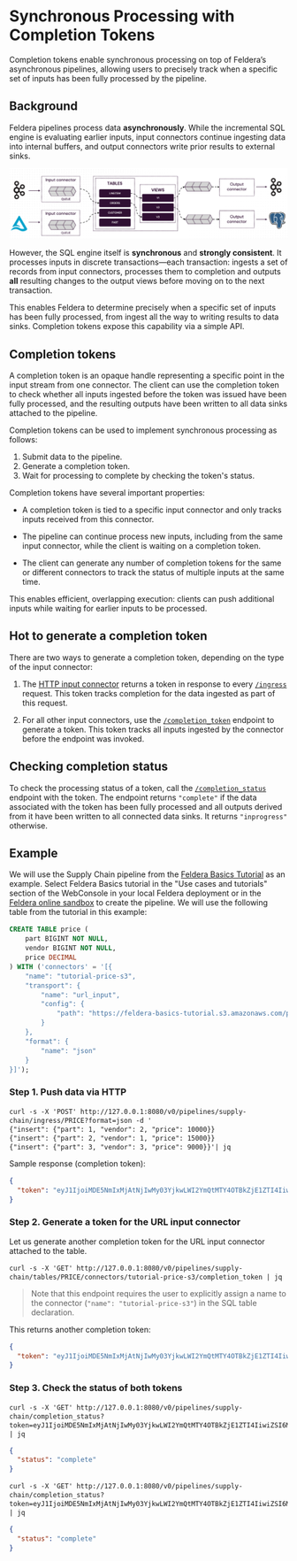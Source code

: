 # Synchronous Processing with Completion Tokens

Completion tokens enable synchronous processing on top of Feldera’s asynchronous pipelines, allowing
users to precisely track when a specific set of inputs has been fully processed by the pipeline.

## Background

Feldera pipelines process data **asynchronously**. While the incremental SQL engine is evaluating
earlier inputs, input connectors continue ingesting data into internal buffers, and output connectors
write prior results to external sinks.

![Architecture of a Feldera Pipeline](../pipelines/pipeline_architecture.png)

However, the SQL engine itself is **synchronous** and **strongly consistent**. It processes inputs in
discrete transactions—each transaction: ingests a set of records from input connectors, processes them
to completion and outputs **all** resulting changes to the output views before moving on to the next
transaction.

This enables Feldera to determine precisely when a specific set of inputs has been fully processed,
from ingest all the way to writing results to data sinks. Completion tokens expose this capability via
a simple API.

## Completion tokens

A completion token is an opaque handle representing a specific point in the input stream from one connector.
The client can use the completion token to check whether all inputs ingested before the token was issued have
been fully processed, and the resulting outputs have been written to all data sinks attached to the pipeline.

Completion tokens can be used to implement synchronous processing as follows:

1. Submit data to the pipeline.
2. Generate a completion token.
3. Wait for processing to complete by checking the token's status.

Completion tokens have several important properties:

* A completion token is tied to a specific input connector and only tracks inputs
 received from this connector.

* The pipeline can continue process new inputs, including from the same input connector, while the client
 is waiting on a completion token.

* The client can generate any number of completion tokens for the same or different connectors to
 track the status of multiple inputs at the same time.

This enables efficient, overlapping execution: clients can push additional inputs while
waiting for earlier inputs to be processed.

## Hot to generate a completion token

There are two ways to generate a completion token, depending on the type of the input connector:

1. The [HTTP input connector](/connectors/sources/http) returns a token
 in response to every [`/ingress`](https://docs.feldera.com/api/push-data-to-a-sql-table) request.
 This token tracks completion for the data ingested as part of this request.

2. For all other input connectors, use the
 [`/completion_token`](https://docs.feldera.com/api/generate-a-completion-token-for-an-input-connector)
 endpoint to generate a token. This token tracks all inputs ingested by the connector
 before the endpoint was invoked.

## Checking completion status

To check the processing status of a token, call the
[`/completion_status`](https://docs.feldera.com/api/check-the-status-of-a-completion-token-returned-by-the-ingress-or-completion-token-endpoint)
endpoint with the token.  The endpoint returns
`"complete"` if the data associated with the token has been fully processed and all outputs derived from
it have been written to all connected data sinks.  It returns `"inprogress"` otherwise.

## Example

We will use the Supply Chain pipeline from the [Feldera Basics Tutorial](/tutorials/basics/) as an example.
Select Feldera Basics tutorial in the "Use cases and tutorials" section of the WebConsole in your
local Feldera deployment or in the [Feldera online sandbox](https://try.feldera.com/) to create the
pipeline. We will use the following table from the tutorial in this example:

```sql
CREATE TABLE price (
    part BIGINT NOT NULL,
    vendor BIGINT NOT NULL,
    price DECIMAL
) WITH ('connectors' = '[{
    "name": "tutorial-price-s3",
    "transport": {
        "name": "url_input",
        "config": {
            "path": "https://feldera-basics-tutorial.s3.amazonaws.com/price.json"
        }
    },
    "format": {
        "name": "json"
    }
}]');
```

### Step 1. Push data via HTTP

  ```shell
  curl -s -X 'POST' http://127.0.0.1:8080/v0/pipelines/supply-chain/ingress/PRICE?format=json -d '
  {"insert": {"part": 1, "vendor": 2, "price": 10000}}
  {"insert": {"part": 2, "vendor": 1, "price": 15000}}
  {"insert": {"part": 3, "vendor": 3, "price": 9000}}'| jq
  ```

  Sample response (completion token):

  ```json
  {
    "token": "eyJ1IjoiMDE5NmIxMjAtNjIwMy03YjkwLWI2YmQtMTY4OTBkZjE1ZTI4IiwiZSI6MywiYyI6M30="
  }
  ```

### Step 2. Generate a token for the URL input connector

  Let us generate another completion token for the URL input connector attached to the table.

  ```shell
  curl -s -X 'GET' http://127.0.0.1:8080/v0/pipelines/supply-chain/tables/PRICE/connectors/tutorial-price-s3/completion_token | jq
  ```

  > Note that this endpoint requires the user to explicitly assign a name to the connector (`"name": "tutorial-price-s3"`)
  in the SQL table declaration.

  This returns another completion token:

  ```json
  {
    "token": "eyJ1IjoiMDE5NmIxMjAtNjIwMy03YjkwLWI2YmQtMTY4OTBkZjE1ZTI4IiwiZSI6MSwiYyI6M30="
  }
  ```

### Step 3. Check the status of both tokens

  ```shell
  curl -s -X 'GET' http://127.0.0.1:8080/v0/pipelines/supply-chain/completion_status?token=eyJ1IjoiMDE5NmIxMjAtNjIwMy03YjkwLWI2YmQtMTY4OTBkZjE1ZTI4IiwiZSI6MywiYyI6M30= | jq
  ```

  ```json
  {
    "status": "complete"
  }
  ```

  ```shell
  curl -s -X 'GET' http://127.0.0.1:8080/v0/pipelines/supply-chain/completion_status?token=eyJ1IjoiMDE5NmIxMjAtNjIwMy03YjkwLWI2YmQtMTY4OTBkZjE1ZTI4IiwiZSI6MSwiYyI6M30= | jq
  ```

  ```json
  {
    "status": "complete"
  }
  ```